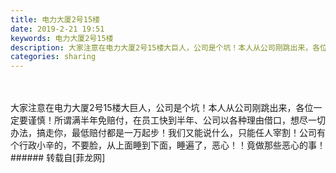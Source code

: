 ```yaml
---
title: 电力大厦2号15楼
date: 2019-2-21 19:51
keywords: 电力大厦2号15楼
description: 大家注意在电力大厦2号15楼大巨人，公司是个坑！本人从公司刚跳出来，各位一定要谨慎！所谓满半年免赔付，在员工快到半年、公司以各种理由借口，想尽一切办法，搞走你，最低赔付都是一万起步！我们又能说什么，只能任人宰割！公司有个行政小辛的，不要脸，从上面睡到下面，睡遍了，恶心！！竟做那些恶心的事！
categories: sharing
---
```

<td class="t_f" id="postmessage_3087749">

<br/>
<br/>
大家注意在电力大厦2号15楼大巨人，公司是个坑！本人从公司刚跳出来，各位一定要谨慎！所谓满半年免赔付，在员工快到半年、公司以各种理由借口，想尽一切办法，搞走你，最低赔付都是一万起步！我们又能说什么，只能任人宰割！公司有个行政小辛的，不要脸，从上面睡到下面，睡遍了，恶心！！竟做那些恶心的事！<br/>
</td>
###### 转载自[菲龙网]